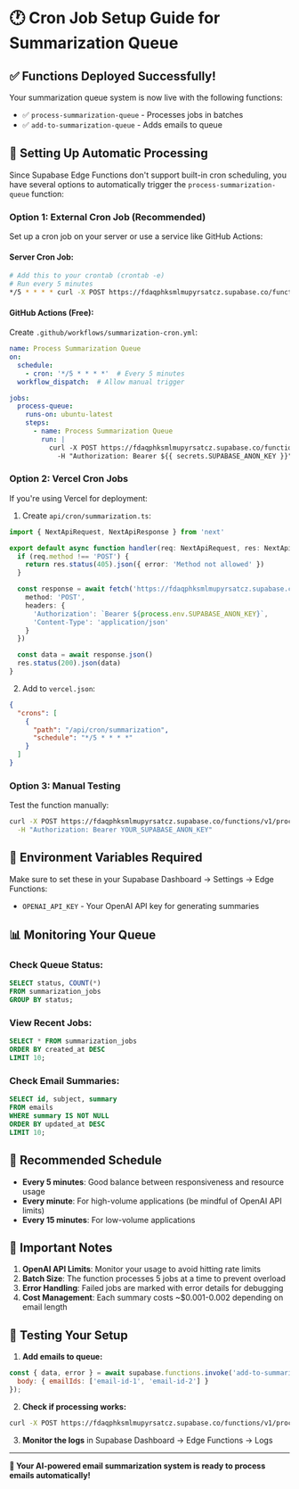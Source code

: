 # 🕐 Cron Job Setup Guide for Summarization Queue

## ✅ **Functions Deployed Successfully!**

Your summarization queue system is now live with the following functions:
- ✅ `process-summarization-queue` - Processes jobs in batches
- ✅ `add-to-summarization-queue` - Adds emails to queue

## 🚀 **Setting Up Automatic Processing**

Since Supabase Edge Functions don't support built-in cron scheduling, you have several options to automatically trigger the `process-summarization-queue` function:

### **Option 1: External Cron Job (Recommended)**

Set up a cron job on your server or use a service like GitHub Actions:

#### **Server Cron Job:**
```bash
# Add this to your crontab (crontab -e)
# Run every 5 minutes
*/5 * * * * curl -X POST https://fdaqphksmlmupyrsatcz.supabase.co/functions/v1/process-summarization-queue -H "Authorization: Bearer YOUR_SUPABASE_ANON_KEY"
```

#### **GitHub Actions (Free):**
Create `.github/workflows/summarization-cron.yml`:
```yaml
name: Process Summarization Queue
on:
  schedule:
    - cron: '*/5 * * * *'  # Every 5 minutes
  workflow_dispatch:  # Allow manual trigger

jobs:
  process-queue:
    runs-on: ubuntu-latest
    steps:
      - name: Process Summarization Queue
        run: |
          curl -X POST https://fdaqphksmlmupyrsatcz.supabase.co/functions/v1/process-summarization-queue \
            -H "Authorization: Bearer ${{ secrets.SUPABASE_ANON_KEY }}"
```

### **Option 2: Vercel Cron Jobs**

If you're using Vercel for deployment:

1. Create `api/cron/summarization.ts`:
```typescript
import { NextApiRequest, NextApiResponse } from 'next'

export default async function handler(req: NextApiRequest, res: NextApiResponse) {
  if (req.method !== 'POST') {
    return res.status(405).json({ error: 'Method not allowed' })
  }

  const response = await fetch('https://fdaqphksmlmupyrsatcz.supabase.co/functions/v1/process-summarization-queue', {
    method: 'POST',
    headers: {
      'Authorization': `Bearer ${process.env.SUPABASE_ANON_KEY}`,
      'Content-Type': 'application/json'
    }
  })

  const data = await response.json()
  res.status(200).json(data)
}
```

2. Add to `vercel.json`:
```json
{
  "crons": [
    {
      "path": "/api/cron/summarization",
      "schedule": "*/5 * * * *"
    }
  ]
}
```

### **Option 3: Manual Testing**

Test the function manually:
```bash
curl -X POST https://fdaqphksmlmupyrsatcz.supabase.co/functions/v1/process-summarization-queue \
  -H "Authorization: Bearer YOUR_SUPABASE_ANON_KEY"
```

## 🔧 **Environment Variables Required**

Make sure to set these in your Supabase Dashboard → Settings → Edge Functions:
- `OPENAI_API_KEY` - Your OpenAI API key for generating summaries

## 📊 **Monitoring Your Queue**

### **Check Queue Status:**
```sql
SELECT status, COUNT(*) 
FROM summarization_jobs 
GROUP BY status;
```

### **View Recent Jobs:**
```sql
SELECT * FROM summarization_jobs 
ORDER BY created_at DESC 
LIMIT 10;
```

### **Check Email Summaries:**
```sql
SELECT id, subject, summary 
FROM emails 
WHERE summary IS NOT NULL 
ORDER BY updated_at DESC 
LIMIT 10;
```

## 🎯 **Recommended Schedule**

- **Every 5 minutes**: Good balance between responsiveness and resource usage
- **Every minute**: For high-volume applications (be mindful of OpenAI API limits)
- **Every 15 minutes**: For low-volume applications

## 🚨 **Important Notes**

1. **OpenAI API Limits**: Monitor your usage to avoid hitting rate limits
2. **Batch Size**: The function processes 5 jobs at a time to prevent overload
3. **Error Handling**: Failed jobs are marked with error details for debugging
4. **Cost Management**: Each summary costs ~$0.001-0.002 depending on email length

## 🧪 **Testing Your Setup**

1. **Add emails to queue:**
```javascript
const { data, error } = await supabase.functions.invoke('add-to-summarization-queue', {
  body: { emailIds: ['email-id-1', 'email-id-2'] }
});
```

2. **Check if processing works:**
```bash
curl -X POST https://fdaqphksmlmupyrsatcz.supabase.co/functions/v1/process-summarization-queue
```

3. **Monitor the logs** in Supabase Dashboard → Edge Functions → Logs

---

**🎉 Your AI-powered email summarization system is ready to process emails automatically!**
